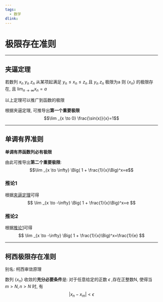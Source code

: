 ```yaml
---
tags: 
  - 数学
dlink: 
---
```

# 极限存在准则

---
## 夹逼定理
若数列 ${x_n}$  ${y_n}$  ${z_n}$ 从某项起满足 $y_n \leq x_n \leq z_n$ 且 ${y_n}$  ${z_n}$ 极限为a
则 $\{x_n\}$ 的极限存在, 且 $\displaystyle\lim _{n \to \infty} x_n=a$ 

以上定理可以推广到函数的极限

根据夹逼定理, 可推导出**第一个重要极限**
$$\lim _{x \to 0}   \frac{\sin(x)}{x}=1$$

 ---
## 单调有界准则

**单调有界函数列必有极限**

由此可推导出**第二个重要极限**:
$$\lim _{x \to \infty} \Big( 1 + \frac{1}{x}\Big)^x=e$$

### 推论1
根据[夹逼定理](#夹逼定理)可得
$$
\lim _{x \to -\infty} \Big( 1 + \frac{1}{x}\Big)^x=e
$$
### 推论2
根据[推论1](#推论1)可得
$$
\lim _{x \to -\infty} \Big( 1 + \frac{1}{x}\Big)^x=\frac{1}{e}
$$

---
## 柯西极限存在准则
别名: 柯西审敛原理

数列 $\{x_n\}$ 收敛的**充分必要条件**是: 
对于任意给定的正数 $\epsilon$ ,存在正整数N, 使得当 $m>N, n>N$ 时, 有 $$|x_n-x_m|<\epsilon$$
